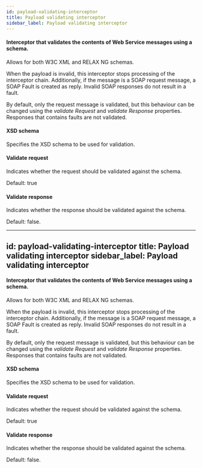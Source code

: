 ```yaml
---
id: payload-validating-interceptor
title: Payload validating interceptor
sidebar_label: Payload validating interceptor
---
```

#### Interceptor that validates the contents of Web Service messages using a schema. 
Allows for both W3C XML and RELAX NG schemas.

When the payload is invalid, this interceptor stops processing of the interceptor chain. Additionally, if the message is a SOAP request message, a SOAP Fault is created as reply. Invalid SOAP responses do not result in a fault.

By default, only the request message is validated, but this behaviour can be changed using the <i>validate Request</i> and <i>validate Response</i>  properties. Responses that contains faults are not validated.

#### XSD schema
Specifies the XSD schema to be used for validation.

#### Validate request
Indicates whether the request should be validated against the schema.

Default: true

#### Validate response
Indicates whether the response should be validated against the schema.

Default: false.

---
id: payload-validating-interceptor
title: Payload validating interceptor
sidebar_label: Payload validating interceptor
---
#### Interceptor that validates the contents of Web Service messages using a schema. 
Allows for both W3C XML and RELAX NG schemas.

When the payload is invalid, this interceptor stops processing of the interceptor chain. Additionally, if the message is a SOAP request message, a SOAP Fault is created as reply. Invalid SOAP responses do not result in a fault.

By default, only the request message is validated, but this behaviour can be changed using the <i>validate Request</i> and <i>validate Response</i>  properties. Responses that contains faults are not validated.

#### XSD schema
Specifies the XSD schema to be used for validation.

#### Validate request
Indicates whether the request should be validated against the schema.

Default: true

#### Validate response
Indicates whether the response should be validated against the schema.

Default: false.

